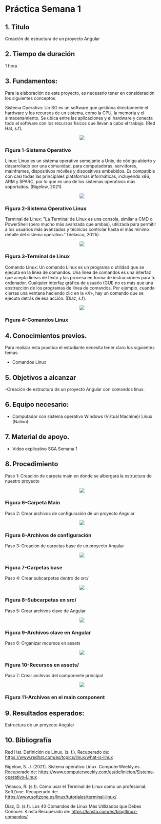 # Práctica Semana 1
## 1. Titulo
Creación de estructura de un proyecto Angular
## 2. Tiempo de duración
1 hora
## 3. Fundamentos:

Para la elaboración de este proyecto, es necesario tener en consideración los siguientes conceptos:

Sistema Operativo: Un SO es un software que gestiona directamente el hardware y los recursos de un sistema, como la CPU, la memoria y el almacenamiento. Se ubica entre las aplicaciones y el hardware y conecta todo el software con los recursos físicos que llevan a cabo el trabajo. (Red Hat, s.f).

<p align="center">
  <img src="./assets/8.png" style="max-width: 800px;">
</p>

### Figura 1-Sistema Operativo

Linux: Linux es un sistema operativo semejante a Unix, de código abierto y desarrollado por una comunidad, para computadoras, servidores, mainframes, dispositivos móviles y dispositivos embebidos. Es compatible con casi todas las principales plataformas informáticas, incluyendo x86, ARM y SPARC, por lo que es uno de los sistemas operativos más soportados. (Bigelow, 2021).

<p align="center">
  <img src="./assets/9.jpeg" style="max-width: 800px;">
</p>

### Figura 2-Sistema Operativo Linux

Terminal de Linux: "La Terminal de Linux es una consola, similar a CMD o PowerShell (pero mucho más avanzada que ambas), utilizada para permitir a los usuarios más avanzados y técnicos controlar hasta el más mínimo detalle del sistema operativo." (Velasco, 2025).

<p align="center">
  <img src="./assets/10.png" style="max-width: 800px;">
</p>

### Figura 3-Terminal de Linux

Comando Linux: Un comando Linux es un programa o utilidad que se ejecuta en la línea de comandos. Una línea de comandos es una interfaz que acepta líneas de texto y las procesa en forma de instrucciones para tu ordenador. Cualquier interfaz gráfica de usuario (GUI) no es más que una abstracción de los programas de línea de comandos. Por ejemplo, cuando cierras una ventana haciendo clic en la «X», hay un comando que se ejecuta detrás de esa acción. (Diaz, s.f).

<p align="center">
  <img src="./assets/10.webp" style="max-width: 800px;">
</p>

### Figura 4-Comandos Linux


## 4. Conocimientos previos.

Para realizar esta practica el estudiante necesita tener claro los siguientes temas:

- Comandos Linux

## 5. Objetivos a alcanzar

-Creación de estructura de un proyecto Angular con comandos linux.

## 6. Equipo necesario:

- Computador con sistema operativo Windows (Virtual Machine)/ Linux (Nativo)

## 7. Material de apoyo.

- Video explicativo SGA Semana 1

## 8. Procedimiento

Paso 1: Creación de carpeta main en donde se albergará la estructura de nuestro proyecto

<p align="center">
  <img src="./assets/1.png" style="max-width: 200px;">
</p>

### Figura 6-Carpeta Main

Paso 2: Crear archivos de configuración de un proyecto Angular

<p align="center">
  <img src="./assets/2.png" style="max-width: 200px;">
</p>

### Figura 6-Archivos de configuración

Paso 3: Creación de carpetas base de un proyecto Angular

<p align="center">
  <img src="./assets/3.png" style="max-width: 200px;">
</p>

### Figura 7-Carpetas base

Paso 4: Crear subcarpetas dentro de src/

<p align="center">
  <img src="./assets/4.png" style="max-width: 800px;">
</p>

### Figura 8-Subcarpetas en src/

Paso 5: Crear archivos clave de Angular

<p align="center">
  <img src="./assets/5.png" style="max-width: 800px;">
</p>

### Figura 9-Archivos clave en Angular

Paso 6: Organizar recursos en assets

<p align="center">
  <img src="./assets/6.png" style="max-width: 800px;">
</p>

### Figura 10-Recursos en assets/

Paso 7: Crear archivos del componente principal

<p align="center">
  <img src="./assets/7.png" style="max-width: 800px;">
</p>

### Figura 11-Archivos en el main component

## 9. Resultados esperados:

Estructura de un proyecto Angular

## 10. Bibliografía

Red Hat. Definición de Linux. (s. f.). Recuperado de: https://www.redhat.com/es/topics/linux/what-is-linux

Bigelow, S. J. (2021). Sistema operativo Linux. ComputerWeekly.es. Recuperado de: https://www.computerweekly.com/es/definicion/Sistema-operativo-Linux

Velasco, R. (s.f). Cómo usar el Terminal de Linux como un profesional. SoftZone. Recuperado de: https://www.softzone.es/linux/tutoriales/terminal-linux/

Diaz, D. (s.f). Los 40 Comandos de Linux Más Utilizados que Debes Conocer. Kinsta.Recuperado de:  https://kinsta.com/es/blog/linux-comandos/
